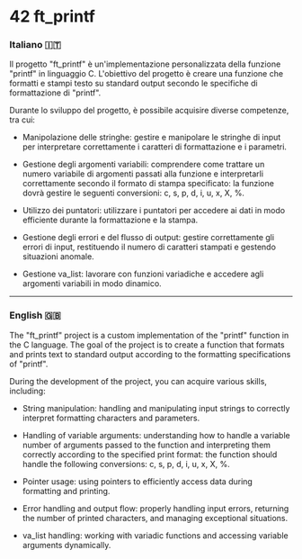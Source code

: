 # 42 ft_printf

<h3> Italiano 🇮🇹</h3>
Il progetto "ft_printf" è un'implementazione personalizzata della funzione "printf" in linguaggio C. L'obiettivo del progetto è creare una funzione che formatti e stampi testo su standard output secondo le specifiche di formattazione di "printf".

Durante lo sviluppo del progetto, è possibile acquisire diverse competenze, tra cui:

- Manipolazione delle stringhe: gestire e manipolare le stringhe di input per interpretare correttamente i caratteri di formattazione e i parametri.

- Gestione degli argomenti variabili: comprendere come trattare un numero variabile di argomenti passati alla funzione e interpretarli correttamente secondo il formato di stampa specificato: la funzione dovrà gestire le seguenti conversioni: c, s, p, d, i, u, x, X, %.

- Utilizzo dei puntatori: utilizzare i puntatori per accedere ai dati in modo efficiente durante la formattazione e la stampa.

- Gestione degli errori e del flusso di output: gestire correttamente gli errori di input, restituendo il numero di caratteri stampati e gestendo situazioni anomale.

- Gestione va_list: lavorare con funzioni variadiche e accedere agli argomenti variabili in modo dinamico.

-------------------

<h3> English 🇬🇧</h3>
The "ft_printf" project is a custom implementation of the "printf" function in the C language. The goal of the project is to create a function that formats and prints text to standard output according to the formatting specifications of "printf".

During the development of the project, you can acquire various skills, including:

- String manipulation: handling and manipulating input strings to correctly interpret formatting characters and parameters.

- Handling of variable arguments: understanding how to handle a variable number of arguments passed to the function and interpreting them correctly according to the specified print format: the function should handle the following conversions: c, s, p, d, i, u, x, X, %.

- Pointer usage: using pointers to efficiently access data during formatting and printing.

- Error handling and output flow: properly handling input errors, returning the number of printed characters, and managing exceptional situations.

- va_list handling: working with variadic functions and accessing variable arguments dynamically.
